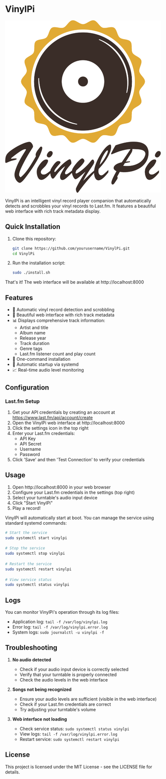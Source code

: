 # VinylPi

![VinylPi Logo](img/VinylPi-logo.png)

VinylPi is an intelligent vinyl record player companion that automatically detects and scrobbles your vinyl records to Last.fm. It features a beautiful web interface with rich track metadata display.

## Quick Installation

1. Clone this repository:
   ```bash
   git clone https://github.com/yourusername/VinylPi.git
   cd VinylPi
   ```

2. Run the installation script:
   ```bash
   sudo ./install.sh
   ```

That's it! The web interface will be available at http://localhost:8000

## Features

- 🎵 Automatic vinyl record detection and scrobbling
- 🎨 Beautiful web interface with rich track metadata
- 📊 Displays comprehensive track information:
  - Artist and title
  - Album name
  - Release year
  - Track duration
  - Genre tags
  - Last.fm listener count and play count
- 🚀 One-command installation
- 🔄 Automatic startup via systemd
- 📈 Real-time audio level monitoring

## Configuration

### Last.fm Setup

1. Get your API credentials by creating an account at https://www.last.fm/api/account/create
2. Open the VinylPi web interface at http://localhost:8000
3. Click the settings icon in the top right
4. Enter your Last.fm credentials:
   - API Key
   - API Secret
   - Username
   - Password
5. Click 'Save' and then 'Test Connection' to verify your credentials

## Usage

1. Open http://localhost:8000 in your web browser
2. Configure your Last.fm credentials in the settings (top right)
3. Select your turntable's audio input device
4. Click "Start VinylPi"
5. Play a record!

VinylPi will automatically start at boot. You can manage the service using standard systemd commands:

```bash
# Start the service
sudo systemctl start vinylpi

# Stop the service
sudo systemctl stop vinylpi

# Restart the service
sudo systemctl restart vinylpi

# View service status
sudo systemctl status vinylpi
```

## Logs

You can monitor VinylPi's operation through its log files:

- Application log: `tail -f /var/log/vinylpi.log`
- Error log: `tail -f /var/log/vinylpi.error.log`
- System logs: `sudo journalctl -u vinylpi -f`

## Troubleshooting

1. **No audio detected**
   - Check if your audio input device is correctly selected
   - Verify that your turntable is properly connected
   - Check the audio levels in the web interface

2. **Songs not being recognized**
   - Ensure your audio levels are sufficient (visible in the web interface)
   - Check if your Last.fm credentials are correct
   - Try adjusting your turntable's volume

3. **Web interface not loading**
   - Check service status: `sudo systemctl status vinylpi`
   - View logs: `tail -f /var/log/vinylpi.error.log`
   - Restart service: `sudo systemctl restart vinylpi`

## License

This project is licensed under the MIT License - see the LICENSE file for details.
